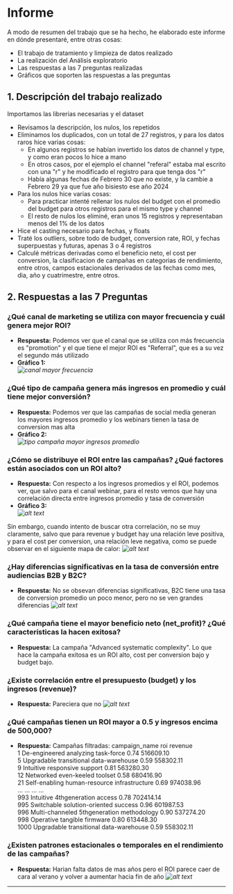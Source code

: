 # Informe
A modo de resumen del trabajo que se ha hecho, he elaborado este informe en dónde presentaré, entre otras cosas:
- El trabajo de tratamiento y limpieza de datos realizado
- La realización del Análisis exploratorio
- Las respuestas a las 7 preguntas realizadas
- Gráficos que soporten las respuestas a las preguntas

## 1. Descripción del trabajo realizado

Importamos las librerias necesarias y el dataset
- Revisamos la descripción, los nulos, los repetidos
- Eliminamos los duplicados, con un total de 27 registros, y para los datos raros hice varias cosas:
  - En algunos registros se habían invertido los datos de channel y type, y como eran pocos lo hice a mano
  - En otros casos, por el ejemplo el channel "referal" estaba mal escrito con una "r"  y he modificado el registro para que tenga dos "r"
  - Había algunas fechas de Febrero 30 que no existe, y la cambie a Febrero 29 ya que fue año bisiesto ese año 2024
- Para los nulos hice varias cosas:
  - Para practicar intenté rellenar los nulos del budget con el promedio del budget para otros registros para el mismo type y channel
  - El resto de nulos los eliminé, eran unos 15 registros y representaban menos del 1% de los datos 
- Hice el casting necesario para fechas, y floats
- Traté los outliers, sobre todo de budget, conversion rate, ROI, y fechas superpuestas y futuras, apenas 3 o 4 registros
- Calculé métricas derivadas como el beneficio neto, el cost per conversion, la clasificacion de campañas en categorias de rendimiento, entre otros, campos estacionales derivados de las fechas como mes, dia, año y cuatrimestre, entre otros.

## 2. Respuestas a las 7 Preguntas

### ¿Qué canal de marketing se utiliza con mayor frecuencia y cuál genera mejor ROI?
- **Respuesta:** Podemos ver que el canal que se utiliza con más frecuencia es "promotion" y el que tiene el mejor ROI es "Referral", que es a su vez el segundo más utilizado
- **Gráfico 1:**  
    _![canal mayor frecuencia](image.png)_

### ¿Qué tipo de campaña genera más ingresos en promedio y cuál tiene mejor conversión?
- **Respuesta:** Podemos ver que las campañas de social media generan los mayores ingresos promedio y los webinars tienen la tasa de conversion mas alta
- **Gráfico 2:**  
    _![tipo campaña mayor ingresos promedio](C:\Users\david.frigerio_softo\Documents\GitHub\Desafio-de-Marketing\img\image-1.png)_

### ¿Cómo se distribuye el ROI entre las campañas? ¿Qué factores están asociados con un ROI alto?
- **Respuesta:** Con respecto a los ingresos promedios y el ROI, podemos ver, que salvo para el canal webinar, para el resto vemos que hay una correlación directa entre ingresos promedio y tasa de conversión
- **Gráfico 3:**  
    _![alt text](image-3.png)_

Sin embargo, cuando intento de buscar otra correlación, no se muy claramente, salvo que para revenue y budget hay una relación leve positiva, y para el cost per conversion, una relación leve negativa, como se puede observar en el siguiente mapa de calor:
   _![alt text](image-2.png)_

### ¿Hay diferencias significativas en la tasa de conversión entre audiencias B2B y B2C?
- **Respuesta:** No se obsevan diferencias significativas, B2C tiene una tasa de conversion promedio un poco menor, pero no se ven grandes diferencias
 _![alt text](image-4.png)_

### ¿Qué campaña tiene el mayor beneficio neto (net_profit)? ¿Qué características la hacen exitosa?
- **Respuesta:** La campaña "Advanced systematic complexity". Lo que hace la campaña exitosa es un ROI alto, cost per conversion bajo y budget bajo.


### ¿Existe correlación entre el presupuesto (budget) y los ingresos (revenue)?
- **Respuesta:** Pareciera que no
 _![alt text](image-5.png)_

### ¿Qué campañas tienen un ROI mayor a 0.5 y ingresos encima de 500,000?
- **Respuesta:**
Campañas filtradas:
                                    campaign_name   roi    revenue  \
1              De-engineered analyzing task-force  0.74  516609.10   
5          Upgradable transitional data-warehouse  0.59  558302.11   
9                    Intuitive responsive support  0.81  563280.30   
12                  Networked even-keeled toolset  0.58  680416.90   
21    Self-enabling human-resource infrastructure  0.69  974038.96   
...                                           ...   ...        ...   
993                Intuitive 4thgeneration access  0.78  702414.14   
995          Switchable solution-oriented success  0.96  601987.53   
996     Multi-channeled 5thgeneration methodology  0.90  537274.20   
998                   Operative tangible firmware  0.80  613448.30   
1000       Upgradable transitional data-warehouse  0.59  558302.11   


### ¿Existen patrones estacionales o temporales en el rendimiento de las campañas?
- **Respuesta:** Harian falta datos de mas años pero el ROI parece caer de cara al verano y volver a aumentar hacia fin de año
 _![alt text](image-6.png)_

---

